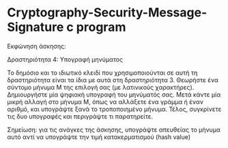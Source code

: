 # Cryptography-Security-Message-Signature c program

Εκφώνηση άσκησης:

Δραστηριότητα 4: Υπογραφή μηνύματος

Το δημόσιο και το ιδιωτικό κλειδί που χρησιμοποιούνται σε αυτή τη δραστηριότητα είναι τα
ίδια µε αυτά στη δραστηριότητα 3. Θεωρήστε ένα σύντομο μήνυμα Μ της επιλογή σας (με
λατινικούς χαρακτήρες). Δημιουργήστε µία ψηφιακή υπογραφή του μηνύματός σας. Μετά
κάντε µία μικρή αλλαγή στο μήνυμα M, όπως να αλλάξετε ένα γράμμα ή έναν αριθμό, και
υπογράψτε ξανά το τροποποιημένο μήνυμα. Τέλος, συγκρίνετε τις δυο υπογραφές και
περιγράψτε τι παρατηρείτε.

Σημείωση: για τις ανάγκες της άσκησης, υπογράψτε απευθείας το μήνυμα αυτό αντί να
υπογράψτε την τιμή κατακερματισμού (hash value)

